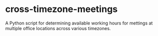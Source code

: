 # cross-timezone-meetings
A Python script for determining available working hours for mettings at multiple office locations across various timezones.
